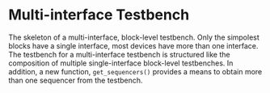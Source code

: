 Multi-interface Testbench
=========================

The skeleton of a multi-interface, block-level testbench.  Only the
simpolest blocks have a single interface, most devices have more than
one interface.  The testbench for a multi-interface testbench is
structured like the composition of multiple single-interface
block-level testbenches. In addition, a new function,
`get_sequencers()` provides a means to obtain more than one sequencer
from the testbench.
